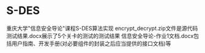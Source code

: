 # S-DES
重庆大学"信息安全导论"课程S-DES算法实现
encrypt_decrypt.zip文件是源代码
测试结果.docx展示了5个关卡的测试的测试结果
信息安全导论-作业1文档.docx包括用户指南、开发手册(对必要组件的封装之后应当提供的接口文档)等
